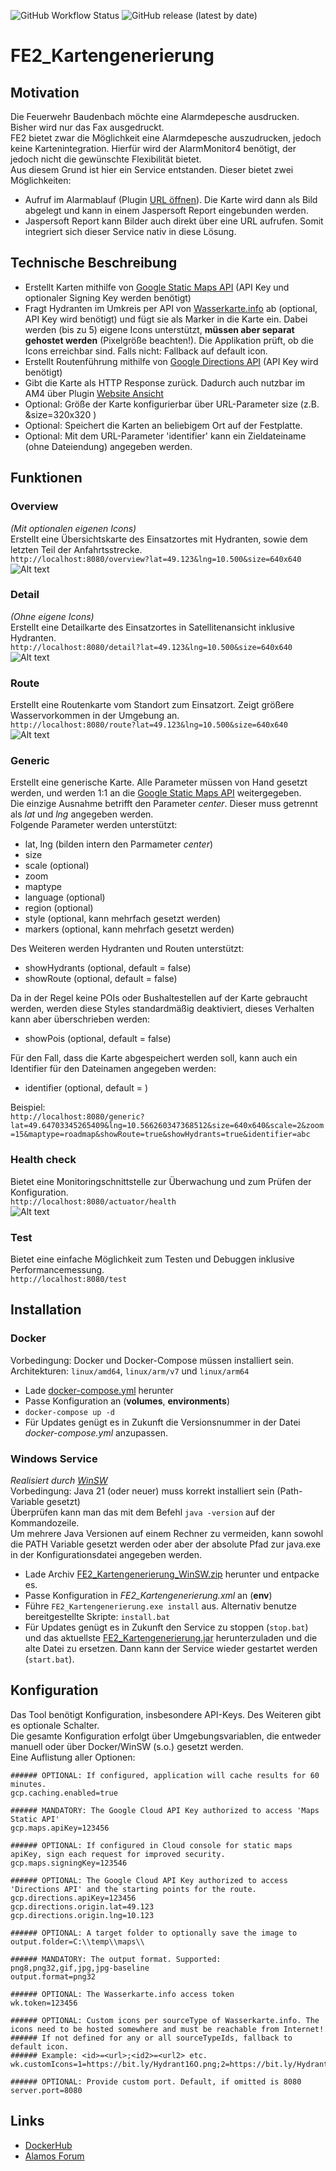 ![GitHub Workflow Status](https://img.shields.io/github/workflow/status/odin568/FE2_Kartengenerierung/Java%20CI%20with%20Gradle?style=plastic) ![GitHub release (latest by date)](https://img.shields.io/github/v/release/odin568/FE2_Kartengenerierung?style=plastic)  

# FE2_Kartengenerierung
## Motivation
Die Feuerwehr Baudenbach möchte eine Alarmdepesche ausdrucken. Bisher wird nur das Fax ausgedruckt.  
FE2 bietet zwar die Möglichkeit eine Alarmdepesche auszudrucken, jedoch keine Kartenintegration. Hierfür wird der AlarmMonitor4 benötigt, der jedoch nicht die gewünschte Flexibilität bietet.  
Aus diesem Grund ist hier ein Service entstanden. Dieser bietet zwei Möglichkeiten:  
* Aufruf im Alarmablauf (Plugin [URL öffnen](https://alamos-support.atlassian.net/wiki/spaces/documentation/pages/219480774/URL+ffnen)). Die Karte wird dann als Bild abgelegt und kann in einem Jaspersoft Report eingebunden werden.  
* Jaspersoft Report kann Bilder auch direkt über eine URL aufrufen. Somit integriert sich dieser Service nativ in diese Lösung. 
## Technische Beschreibung
* Erstellt Karten mithilfe von [Google Static Maps API](https://developers.google.com/maps/documentation/maps-static/overview) 
  (API Key und optionaler Signing Key werden benötigt)
* Fragt Hydranten im Umkreis per API von [Wasserkarte.info](https://wasserkarte.info) ab (optional, API Key wird benötigt) und fügt sie als Marker in die Karte ein. 
  Dabei werden (bis zu 5) eigene Icons unterstützt, **müssen aber separat gehostet werden** (Pixelgröße beachten!). 
  Die Applikation prüft, ob die Icons erreichbar sind. Falls nicht: Fallback auf default icon.
* Erstellt Routenführung mithilfe von [Google Directions API](https://developers.google.com/maps/documentation/directions/overview)
  (API Key wird benötigt)
* Gibt die Karte als HTTP Response zurück. Dadurch auch nutzbar im AM4 über Plugin [Website Ansicht](https://alamos-support.atlassian.net/wiki/spaces/documentation/pages/219480152/Website+Ansicht)
* Optional: Größe der Karte konfigurierbar über URL-Parameter size (z.B. &size=320x320 )  
* Optional: Speichert die Karten an beliebigem Ort auf der Festplatte. 
* Optional: Mit dem URL-Parameter 'identifier' kann ein Zieldateiname (ohne Dateiendung) angegeben werden.
## Funktionen
### Overview
*(Mit optionalen eigenen Icons)*  
Erstellt eine Übersichtskarte des Einsatzortes mit Hydranten, sowie dem letzten Teil der Anfahrtsstrecke.  
```http://localhost:8080/overview?lat=49.123&lng=10.500&size=640x640```
![Alt text](screenshots/readme/overview.png?raw=true "Generated overview with custom icons")
### Detail
*(Ohne eigene Icons)*  
Erstellt eine Detailkarte des Einsatzortes in Satellitenansicht inklusive Hydranten.  
```http://localhost:8080/detail?lat=49.123&lng=10.500&size=640x640```
![Alt text](screenshots/readme/detail.png?raw=true "Generated detail")
### Route
Erstellt eine Routenkarte vom Standort zum Einsatzort. Zeigt größere Wasservorkommen in der Umgebung an.  
```http://localhost:8080/route?lat=49.123&lng=10.500&size=640x640```
![Alt text](screenshots/readme/route.png?raw=true "Generated route")
### Generic
Erstellt eine generische Karte. Alle Parameter müssen von Hand gesetzt werden, und werden
1:1 an die [Google Static Maps API](https://developers.google.com/maps/documentation/maps-static/start) weitergegeben.  
Die einzige Ausnahme betrifft den Parameter *center*. Dieser muss getrennt als *lat* und *lng* angegeben werden.  
Folgende Parameter werden unterstützt: 
* lat, lng (bilden intern den Parmameter *center*)
* size
* scale (optional)
* zoom
* maptype
* language (optional)
* region (optional)
* style (optional, kann mehrfach gesetzt werden)
* markers (optional, kann mehrfach gesetzt werden)  

Des Weiteren werden Hydranten und Routen unterstützt:
* showHydrants (optional, default = false)
* showRoute (optional, default = false)

Da in der Regel keine POIs oder Bushaltestellen auf der Karte gebraucht werden, werden diese Styles standardmäßig deaktiviert, dieses Verhalten kann aber überschrieben werden:
* showPois (optional, default = false)

Für den Fall, dass die Karte abgespeichert werden soll, kann auch ein Identifier für den Dateinamen angegeben werden:
* identifier (optional, default = <empty>)
 
Beispiel:  
```http://localhost:8080/generic?lat=49.64703345265409&lng=10.566260347368512&size=640x640&scale=2&zoom=15&maptype=roadmap&showRoute=true&showHydrants=true&identifier=abc```

### Health check  
Bietet eine Monitoringschnittstelle zur Überwachung und zum Prüfen der Konfiguration.  
```http://localhost:8080/actuator/health```  
![Alt text](screenshots/readme/health.png?raw=true "Health check")
### Test
Bietet eine einfache Möglichkeit zum Testen und Debuggen inklusive Performancemessung.  
```http://localhost:8080/test```
## Installation
### Docker
Vorbedingung: Docker und Docker-Compose müssen installiert sein.  
Architekturen: ```linux/amd64```, ```linux/arm/v7``` und ```linux/arm64```  
* Lade [docker-compose.yml](https://github.com/odin568/FE2_Kartengenerierung/releases) herunter
* Passe Konfiguration an (**volumes**, **environments**)
* ```docker-compose up -d```
* Für Updates genügt es in Zukunft die Versionsnummer in der Datei *docker-compose.yml* anzupassen.
### Windows Service
*Realisiert durch [WinSW](https://github.com/winsw/winsw)*  
Vorbedingung: Java 21 (oder neuer) muss korrekt installiert sein (Path-Variable gesetzt)  
Überprüfen kann man das mit dem Befehl ```java -version``` auf der Kommandozeile.  
Um mehrere Java Versionen auf einem Rechner zu vermeiden, kann sowohl die PATH Variable gesetzt werden oder aber der absolute Pfad zur java.exe in der Konfigurationsdatei angegeben werden.
* Lade Archiv [FE2_Kartengenerierung_WinSW.zip](https://github.com/odin568/FE2_Kartengenerierung/releases) herunter und entpacke es.
* Passe Konfiguration in *FE2_Kartengenerierung.xml* an (**env**)
* Führe ```FE2_Kartengenerierung.exe install``` aus. Alternativ benutze bereitgestellte Skripte: ```install.bat```
* Für Updates genügt es in Zukunft den Service zu stoppen (```stop.bat```) und das aktuellste [FE2_Kartengenerierung.jar](https://github.com/odin568/FE2_Kartengenerierung/releases) herunterzuladen und die alte Datei zu ersetzen. Dann kann der Service wieder gestartet werden (```start.bat```).
## Konfiguration
Das Tool benötigt Konfiguration, insbesondere API-Keys. Des Weiteren gibt es optionale Schalter.  
Die gesamte Konfiguration erfolgt über Umgebungsvariablen, die entweder manuell oder über Docker/WinSW (s.o.) gesetzt werden.  
Eine Auflistung aller Optionen:  
```
###### OPTIONAL: If configured, application will cache results for 60 minutes.
gcp.caching.enabled=true

###### MANDATORY: The Google Cloud API Key authorized to access 'Maps Static API'
gcp.maps.apiKey=123456
  
###### OPTIONAL: If configured in Cloud console for static maps apiKey, sign each request for improved security.
gcp.maps.signingKey=123546
  
###### OPTIONAL: The Google Cloud API Key authorized to access 'Directions API' and the starting points for the route.
gcp.directions.apiKey=123456
gcp.directions.origin.lat=49.123
gcp.directions.origin.lng=10.123
  
###### OPTIONAL: A target folder to optionally save the image to
output.folder=C:\\temp\\maps\\
  
###### MANDATORY: The output format. Supported: png8,png32,gif,jpg,jpg-baseline
output.format=png32
  
###### OPTIONAL: The Wasserkarte.info access token
wk.token=123456
  
###### OPTIONAL: Custom icons per sourceType of Wasserkarte.info. The icons need to be hosted somewhere and must be reachable from Internet!
###### If not defined for any or all sourceTypeIds, fallback to default icon.
###### Example: <id>=<url>;<id2>=<url2> etc.
wk.customIcons=1=https://bit.ly/Hydrant16O.png;2=https://bit.ly/Hydrant16U.png;3=https://bit.ly/Hydrant16W.png

###### OPTIONAL: Provide custom port. Default, if omitted is 8080
server.port=8080
```
## Links
* [DockerHub](https://hub.docker.com/r/odin568/fe2_kartengenerierung) 
* [Alamos Forum](https://board.alamos-gmbh.com/viewtopic.php?f=24&t=6445)
